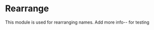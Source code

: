 Rearrange 
================

This module is used for rearranging names.
Add more info-- for testing 
